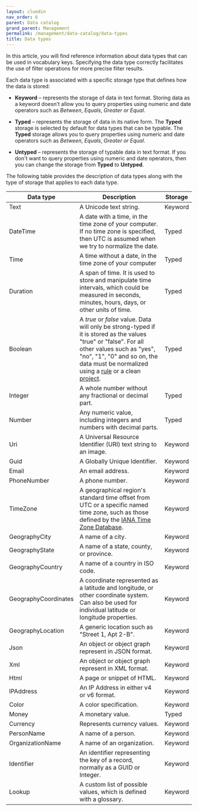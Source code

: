 ```yaml
---
layout: cluedin
nav_order: 6
parent: Data catalog
grand_parent: Management
permalink: /management/data-catalog/data-types
title: Data types
---
```


In this article, you will find reference information about data types that can be used in vocabulary keys. Specifying the data type correctly facilitates the use of filter operations for more precise filter results.

Each data type is associated with a specific storage type that defines how the data is stored:

- **Keyword** – represents the storage of data in text format. Storing data as a keyword doesn't allow you to query properties using numeric and date operators such as _Between_, _Equals_, _Greater or Equal_.

- **Typed** – represents the storage of data in its native form. The **Typed** storage is selected by default for data types that can be typable. The **Typed** storage allows you to query properties using numeric and date operators such as _Between_, _Equals_, _Greater or Equal_.

- **Untyped** – represents the storage of typable data in text format. If you don't want to query properties using numeric and date operators, then you can change the storage from **Typed** to **Untyped**.

The following table provides the description of data types along with the type of storage that applies to each data type.

| Data type | Description | Storage |
|--|--|--|
| Text | A Unicode text string. | Keyword |
| DateTime | A date with a time, in the time zone of your computer. If no time zone is specified, then UTC is assumed when we try to normalize the date. | Typed |
| Time | A time without a date, in the time zone of your computer | Typed |
| Duration | A span of time. It is used to store and manipulate time intervals, which could be measured in seconds, minutes, hours, days, or other units of time. | Typed |
| Boolean | A _true_ or _false_ value. Data will only be strong-typed if it is stored as the values "true" or "false". For all other values such as "yes", "no", "1", "0" and so on, the data must be normalized using a [rule](/management/rules) or a clean [project](/preparation/clean). | Typed |
| Integer | A whole number without any fractional or decimal part. | Typed |
| Number | Any numeric value, including integers and numbers with decimal parts. | Typed |
| Uri | A Universal Resource Identifier (URI) text string to an image. | Keyword |
| Guid | A Globally Unique Identifier. | Keyword |
| Email | An email address. | Keyword |
| PhoneNumber | A phone number. | Keyword |
| TimeZone | A geographical region's standard time offset from UTC or a specific named time zone, such as those defined by the [IANA Time Zone Database](https://en.wikipedia.org/wiki/List_of_tz_database_time_zones). | Keyword |
| GeographyCity | A name of a city. | Keyword |
| GeographyState | A name of a state, county, or province. | Keyword |
| GeographyCountry | A name of a country in ISO code. | Keyword |
| GeographyCoordinates | A coordinate represented as a latitude and longitude, or other coordinate system. Can also be used for individual latitude or longitude properties. | Keyword |
| GeographyLocation | A generic location such as "Street 1, Apt 2-B”.  | Keyword |
| Json | An object or object graph represent in JSON format. | Keyword |
| Xml | An object or object graph represent in XML format. | Keyword |
| Html | A page or snippet of HTML. | Keyword |
| IPAddress | An IP Address in either v4 or v6 format. | Keyword |
| Color | A color specification. | Keyword |
| Money | A monetary value. | Typed |
| Currency | Represents currency values. | Keyword |
| PersonName | A name of a person. | Keyword |
| OrganizationName | A name of an organization. | Keyword |
| Identifier | An identifier representing the key of a record, normally as a GUID or Integer. | Keyword |
| Lookup | A custom list of possible values, which is defined with a glossary. | Keyword |
